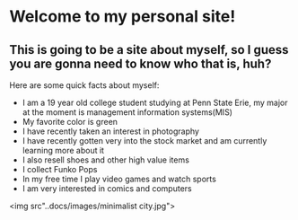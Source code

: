 # Welcome to my personal site!
   ## This is going to be a site about myself, so I guess you are gonna need to know who that is, huh?
   Here are some quick facts about myself:
   
- I am a 19 year old college student studying at Penn State Erie, my major at the moment is management information systems(MIS)
- My favorite color is green 
- I have recently taken an interest in photography
- I have recently gotten very into the stock market and am currently learning more about it
- I also resell shoes and other high value items
- I collect Funko Pops
- In my free time I play video games and watch sports
- I am very interested in comics and computers

<img src"..docs/images/minimalist city.jpg">
   

